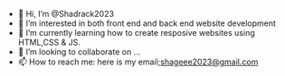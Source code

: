 - 👋 Hi, I’m @Shadrack2023
- 👀 I’m interested in both front end and back end website development
- 🌱 I’m currently learning how to create resposive websites using HTML,CSS & JS. 
- 💞️ I’m looking to collaborate on ...
- 📫 How to reach me: here is my email;shageee2023@gmail.com

<!---
Shadrack2023/Shadrack2023 is a ✨ special ✨ repository because its `README.md` (this file) appears on your GitHub profile.
You can click the Preview link to take a look at your changes.
--->
